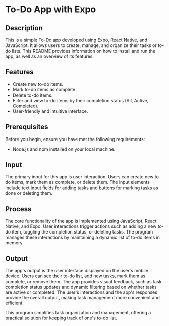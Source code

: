 # To-Do App with Expo

## Description

This is a simple To-Do app developed using Expo, React Native, and JavaScript. It allows users to create, manage, and organize their tasks or to-do lists. This README provides information on how to install and run the app, as well as an overview of its features.

## Features

- Create new to-do items.
- Mark to-do items as complete.
- Delete to-do items.
- Filter and view to-do items by their completion status (All, Active, Completed).
- User-friendly and intuitive interface.

## Prerequisites

Before you begin, ensure you have met the following requirements:

- Node.js and npm installed on your local machine.

## Input

The primary input for this app is user interaction. Users can create new to-do items, mark them as complete, or delete them. The input elements include text input fields for adding tasks and buttons for marking tasks as done or deleting them.

## Process

The core functionality of the app is implemented using JavaScript, React Native, and Expo. User interactions trigger actions such as adding a new to-do item, toggling the completion status, or deleting tasks. The program manages these interactions by maintaining a dynamic list of to-do items in memory.

## Output

The app's output is the user interface displayed on the user's mobile device. Users can see their to-do list, add new tasks, mark them as complete, or remove them. The app provides visual feedback, such as task completion status updates and dynamic filtering based on whether tasks are active or completed. The user's interactions and the app's responses provide the overall output, making task management more convenient and efficient.

This program simplifies task organization and management, offering a practical solution for keeping track of one's to-do list.
